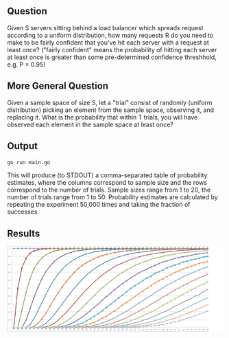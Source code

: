 ## Question

Given S servers sitting behind a load balancer which spreads request according to a uniform distribution, how many requests R do you need to make to be fairly confident that you've hit each server with a request at least once? ("fairly confident" means the probability of hitting each server at least once is greater than some pre-determined confidence threshhold, e.g. P = 0.95)

## More General Question

Given a sample space of size S, let a "trial" consist of randomly (uniform distribution) picking an element from the sample space, observing it, and replacing it.  What is the probability that within T trials, you will have observed each element in the sample space at least once?

## Output

```
go run main.go
```

This will produce (to STDOUT) a comma-separated table of probability estimates, where the columns correspond to sample size and the rows correspond to the number of trials.  Sample sizes range from 1 to 20, the number of trials range from 1 to 50.  Probability estimates are calculated by repeating the experiment 50,000 times and taking the fraction of successes. 

## Results

![Results](results.png?raw=true)